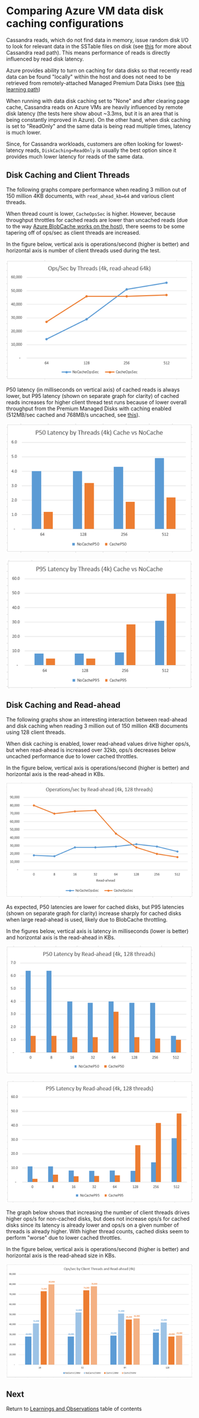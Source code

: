 # Comparing Azure VM data disk caching configurations

Cassandra reads, which do not find data in memory, issue random disk I/O to look for relevant data in the SSTable files on disk (see [this](https://docs.datastax.com/en/archived/cassandra/3.0/cassandra/dml/dmlAboutReads.html) for more about Cassandra read path). This means performance of reads is directly influenced by read disk latency. 

Azure provides ability to turn on caching for data disks so that recently read data can be found "locally" within the host and does not need to be retrieved from remotely-attached Managed Premium Data Disks (see [this learning path](https://docs.microsoft.com/en-us/learn/modules/caching-and-performance-azure-storage-and-disks/))

When running with data disk caching set to "None" and after clearing page cache, Cassandra reads on Azure VMs are heavily influenced by remote disk latency (the tests here show about ~3.3ms, but it is an area that is being constantly improved in Azure). On the other hand, when disk caching is set to "ReadOnly" and the same data is being read multiple times, latency is much lower.

Since, for Cassandra workloads, customers are often looking for lowest-latency reads, `DiskCaching=ReadOnly` is usually the best option since it provides much lower latency for reads of the same data. 

## Disk Caching and Client Threads

The following graphs compare performance when reading 3 million out of 150 million 4KB documents, with `read_ahead_kb=64` and various client threads.

When thread count is lower, `CacheOpsSec` is higher. However, because throughput throttles for cached reads are lower than uncached reads (due to the way [Azure BlobCache works on the host](https://docs.microsoft.com/en-us/azure/virtual-machines/windows/premium-storage-performance#disk-caching)), there seems to be some tapering off of ops/sec as client threads are increased.

In the figure below, vertical axis is operations/second (higher is better) and horizontal axis is number of client threads used during the test.

![disk caching vs. number of threads ops/s](../images/diskcaching-threads-ops.png)

P50 latency (in milliseconds on vertical axis) of cached reads is always lower, but P95 latency (shown on separate graph for clarity) of cached reads increases for higher client thread test runs because of lower overall throughput from the Premium Managed Disks with caching enabled (512MB/sec cached and 768MB/s uncached, see [this](https://docs.microsoft.com/en-us/azure/virtual-machines/linux/sizes-memory#dsv2-series-11-15)).

![disk caching vs. number of threads latency P50](../images/diskcaching-threads-lat-p50.png)

![disk caching vs. number of threads latency P95](../images/diskcaching-threads-lat-p95.png)

## Disk Caching and Read-ahead

The following graphs show an interesting interaction between read-ahead and disk caching when reading 3 million out of 150 million 4KB documents using 128 client threads.

When disk caching is enabled, lower read-ahead values drive higher ops/s, but when read-ahead is increased over 32kb, ops/s decreases below uncached performance due to lower cached throttles.

In the figure below, vertical axis is operations/second (higher is better) and horizontal axis is the read-ahead in KBs.

![disk caching and read-ahead ops/s](../images/diskcaching-readahead-ops.png)

As expected, P50 latencies are lower for cached disks, but P95 latencies (shown on separate graph for clarity) increase sharply for cached disks when large read-ahead is used, likely due to BlobCache throttling.

In the figures below, vertical axis is latency in milliseconds (lower is better) and horizontal axis is the read-ahead in KBs.

![disk caching and read-ahead latency P50](../images/diskcaching-readahead-lat-p50.png)

![disk caching and read-ahead latency P95](../images/diskcaching-readahead-lat-p95.png)

The graph below shows that increasing the number of client threads drives higher ops/s for non-cached disks, but does not increase ops/s for cached disks since its latency is already lower and ops/s on a given number of threads is already higher. With higher thread counts, cached disks seem to perform "worse" due to lower cached throttles. 

In the figure below, vertical axis is operations/second (higher is better) and horizontal axis is the read-ahead size in KBs.

![disk caching and increased number of threads ops/s](../images/diskcaching-readahead-threads-ops.png)

## Next

Return to [Learnings and Observations](../README.md#learnings-and-observations) table of contents